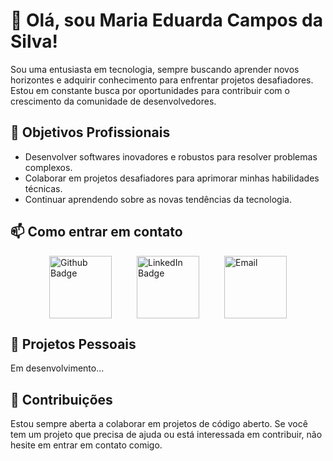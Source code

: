 # 👋 Olá, sou Maria Eduarda Campos da Silva!

Sou uma entusiasta em tecnologia, sempre buscando aprender novos horizontes e adquirir conhecimento para enfrentar projetos desafiadores. Estou em constante busca por oportunidades para contribuir com o crescimento da comunidade de desenvolvedores.

## 🎯 Objetivos Profissionais

- Desenvolver softwares inovadores e robustos para resolver problemas complexos.
- Colaborar em projetos desafiadores para aprimorar minhas habilidades técnicas.
- Continuar aprendendo sobre as novas tendências da tecnologia.


## 📫 Como entrar em contato

<div style="display: flex; justify-content: center;">
    <a href="https://github.com/EduCamp0s" style="margin-right: 40px;">
        <img src="https://img.shields.io/badge/-Github-000?style=flat-square&logo=Github&logoColor=white" alt="Github Badge" width="100">
    </a>
    <a href="https://www.linkedin.com/in/m-eduarda-c-/" style="margin-right: 40px;">
        <img src="https://img.shields.io/badge/-LinkedIn-blue?style=flat-square&logo=Linkedin&logoColor=white" alt="LinkedIn Badge" width="100">
    </a>
    <a href="mailto:mdudaclara08@gmail.com">
        <img src="https://img.shields.io/badge/Gmail-D14836?style=for-the-badge&logo=gmail&logoColor=white" alt="Email" width="100">
    </a>
</div>


## 🌱 Projetos Pessoais

Em desenvolvimento...

## 🤝 Contribuições

Estou sempre aberta a colaborar em projetos de código aberto. Se você tem um projeto que precisa de ajuda ou está interessada em contribuir, não hesite em entrar em contato comigo.
